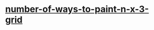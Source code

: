 # [number-of-ways-to-paint-n-x-3-grid](https://leetcode-cn.com/problems/number-of-ways-to-paint-n-x-3-grid)
